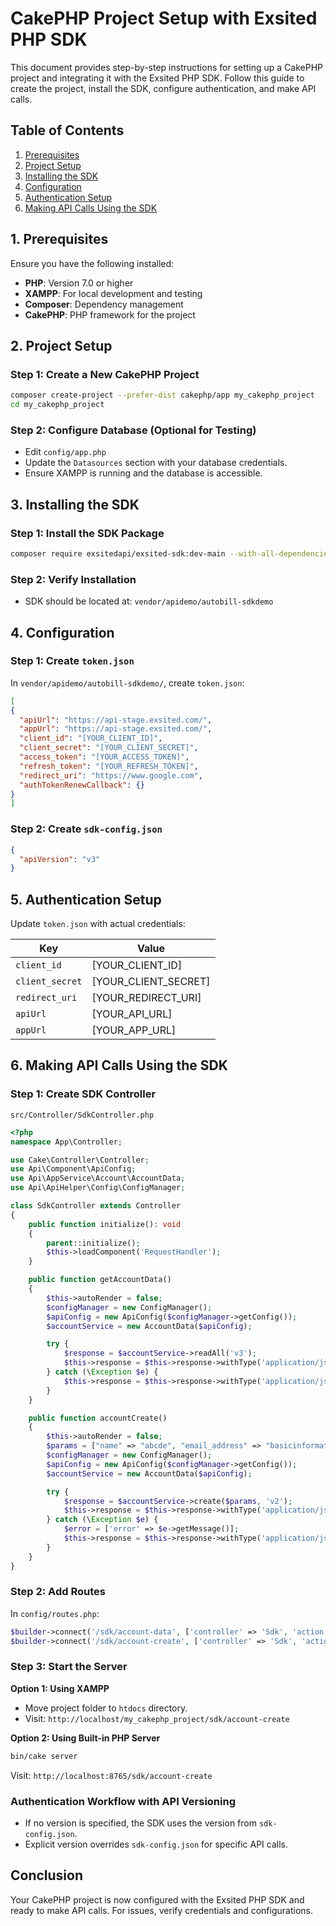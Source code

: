 # CakePHP Project Setup with Exsited PHP SDK

This document provides step-by-step instructions for setting up a CakePHP project and integrating it with the Exsited PHP SDK. Follow this guide to create the project, install the SDK, configure authentication, and make API calls.

## Table of Contents
1. [Prerequisites](#1-prerequisites)
2. [Project Setup](#2-project-setup)
3. [Installing the SDK](#3-installing-the-sdk)
4. [Configuration](#4-configuration)
5. [Authentication Setup](#5-authentication-setup)
6. [Making API Calls Using the SDK](#6-making-api-calls-using-the-sdk)

## 1. Prerequisites
Ensure you have the following installed:
- **PHP**: Version 7.0 or higher
- **XAMPP**: For local development and testing
- **Composer**: Dependency management
- **CakePHP**: PHP framework for the project

## 2. Project Setup

### Step 1: Create a New CakePHP Project
```bash
composer create-project --prefer-dist cakephp/app my_cakephp_project
cd my_cakephp_project
```

### Step 2: Configure Database (Optional for Testing)
- Edit `config/app.php`
- Update the `Datasources` section with your database credentials.
- Ensure XAMPP is running and the database is accessible.

## 3. Installing the SDK

### Step 1: Install the SDK Package
```bash
composer require exsitedapi/exsited-sdk:dev-main --with-all-dependencies
```

### Step 2: Verify Installation
- SDK should be located at: `vendor/apidemo/autobill-sdkdemo`

## 4. Configuration

### Step 1: Create `token.json`
In `vendor/apidemo/autobill-sdkdemo/`, create `token.json`:
```json
[
{
  "apiUrl": "https://api-stage.exsited.com/",
  "appUrl": "https://api-stage.exsited.com/",
  "client_id": "[YOUR_CLIENT_ID]",
  "client_secret": "[YOUR_CLIENT_SECRET]",
  "access_token": "[YOUR_ACCESS_TOKEN]",
  "refresh_token": "[YOUR_REFRESH_TOKEN]",
  "redirect_uri": "https://www.google.com",
  "authTokenRenewCallback": {}
}
]
```

### Step 2: Create `sdk-config.json`
```json
{
  "apiVersion": "v3"
}
```

## 5. Authentication Setup

Update `token.json` with actual credentials:

| Key            | Value               |
|----------------|---------------------|
| `client_id`    | [YOUR_CLIENT_ID]    |
| `client_secret`| [YOUR_CLIENT_SECRET]|
| `redirect_uri` | [YOUR_REDIRECT_URI] |
| `apiUrl`       | [YOUR_API_URL]      |
| `appUrl`       | [YOUR_APP_URL]      |

## 6. Making API Calls Using the SDK

### Step 1: Create SDK Controller

`src/Controller/SdkController.php`
```php
<?php
namespace App\Controller;

use Cake\Controller\Controller;
use Api\Component\ApiConfig;
use Api\AppService\Account\AccountData;
use Api\ApiHelper\Config\ConfigManager;

class SdkController extends Controller
{
    public function initialize(): void
    {
        parent::initialize();
        $this->loadComponent('RequestHandler');
    }

    public function getAccountData()
    {
        $this->autoRender = false;
        $configManager = new ConfigManager();
        $apiConfig = new ApiConfig($configManager->getConfig());
        $accountService = new AccountData($apiConfig);

        try {
            $response = $accountService->readAll('v3');
            $this->response = $this->response->withType('application/json')->withStringBody(json_encode(['response' => $response]));
        } catch (\Exception $e) {
            $this->response = $this->response->withType('application/json')->withStringBody(json_encode(['error' => $e->getMessage()]));
        }
    }

    public function accountCreate()
    {
        $this->autoRender = false;
        $params = ["name" => "abcde", "email_address" => "basicinformationsami123@gmail.com"];
        $configManager = new ConfigManager();
        $apiConfig = new ApiConfig($configManager->getConfig());
        $accountService = new AccountData($apiConfig);

        try {
            $response = $accountService->create($params, 'v2');
            $this->response = $this->response->withType('application/json')->withStringBody(json_encode($response, JSON_PRETTY_PRINT));
        } catch (\Exception $e) {
            $error = ['error' => $e->getMessage()];
            $this->response = $this->response->withType('application/json')->withStringBody(json_encode($error, JSON_PRETTY_PRINT));
        }
    }
}
```

### Step 2: Add Routes
In `config/routes.php`:
```php
$builder->connect('/sdk/account-data', ['controller' => 'Sdk', 'action' => 'getAccountData']);
$builder->connect('/sdk/account-create', ['controller' => 'Sdk', 'action' => 'accountCreate']);
```

### Step 3: Start the Server

**Option 1: Using XAMPP**
- Move project folder to `htdocs` directory.
- Visit: `http://localhost/my_cakephp_project/sdk/account-create`

**Option 2: Using Built-in PHP Server**
```bash
bin/cake server
```
Visit: `http://localhost:8765/sdk/account-create`

### Authentication Workflow with API Versioning
- If no version is specified, the SDK uses the version from `sdk-config.json`.
- Explicit version overrides `sdk-config.json` for specific API calls.

## Conclusion

Your CakePHP project is now configured with the Exsited PHP SDK and ready to make API calls. For issues, verify credentials and configurations.
